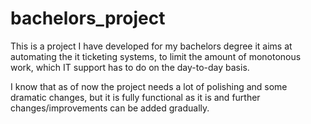 ﻿# bachelors_project
This is a project I have developed for my bachelors degree it aims at automating the it ticketing systems, to limit the amount of monotonous work, which IT support has to do on the day-to-day basis. 

I know that as of now the project needs a lot of polishing and some dramatic changes, but it is fully functional as it is and further changes/improvements can be added gradually. 

